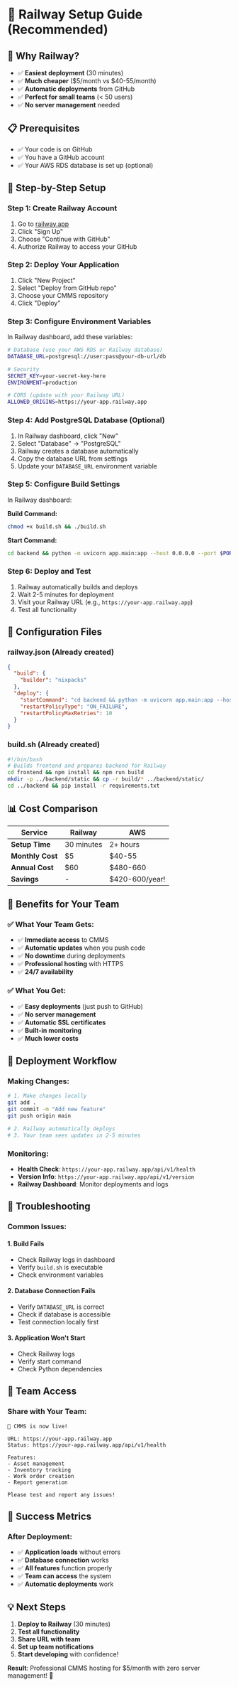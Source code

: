 # 🚀 Railway Setup Guide (Recommended)

## 🎯 **Why Railway?**
- ✅ **Easiest deployment** (30 minutes)
- ✅ **Much cheaper** ($5/month vs $40-55/month)
- ✅ **Automatic deployments** from GitHub
- ✅ **Perfect for small teams** (< 50 users)
- ✅ **No server management** needed

## 📋 **Prerequisites**
- ✅ Your code is on GitHub
- ✅ You have a GitHub account
- ✅ Your AWS RDS database is set up (optional)

## 🚀 **Step-by-Step Setup**

### **Step 1: Create Railway Account**
1. Go to [railway.app](https://railway.app)
2. Click "Sign Up"
3. Choose "Continue with GitHub"
4. Authorize Railway to access your GitHub

### **Step 2: Deploy Your Application**
1. Click "New Project"
2. Select "Deploy from GitHub repo"
3. Choose your CMMS repository
4. Click "Deploy"

### **Step 3: Configure Environment Variables**
In Railway dashboard, add these variables:

```bash
# Database (use your AWS RDS or Railway database)
DATABASE_URL=postgresql://user:pass@your-db-url/db

# Security
SECRET_KEY=your-secret-key-here
ENVIRONMENT=production

# CORS (update with your Railway URL)
ALLOWED_ORIGINS=https://your-app.railway.app
```

### **Step 4: Add PostgreSQL Database (Optional)**
1. In Railway dashboard, click "New"
2. Select "Database" → "PostgreSQL"
3. Railway creates a database automatically
4. Copy the database URL from settings
5. Update your `DATABASE_URL` environment variable

### **Step 5: Configure Build Settings**
In Railway dashboard:

**Build Command:**
```bash
chmod +x build.sh && ./build.sh
```

**Start Command:**
```bash
cd backend && python -m uvicorn app.main:app --host 0.0.0.0 --port $PORT
```

### **Step 6: Deploy and Test**
1. Railway automatically builds and deploys
2. Wait 2-5 minutes for deployment
3. Visit your Railway URL (e.g., `https://your-app.railway.app`)
4. Test all functionality

## 🔧 **Configuration Files**

### **railway.json** (Already created)
```json
{
  "build": {
    "builder": "nixpacks"
  },
  "deploy": {
    "startCommand": "cd backend && python -m uvicorn app.main:app --host 0.0.0.0 --port $PORT",
    "restartPolicyType": "ON_FAILURE",
    "restartPolicyMaxRetries": 10
  }
}
```

### **build.sh** (Already created)
```bash
#!/bin/bash
# Builds frontend and prepares backend for Railway
cd frontend && npm install && npm run build
mkdir -p ../backend/static && cp -r build/* ../backend/static/
cd ../backend && pip install -r requirements.txt
```

## 📊 **Cost Comparison**

| Service | Railway | AWS |
|---------|---------|-----|
| **Setup Time** | 30 minutes | 2+ hours |
| **Monthly Cost** | $5 | $40-55 |
| **Annual Cost** | $60 | $480-660 |
| **Savings** | - | $420-600/year! |

## 🎯 **Benefits for Your Team**

### **✅ What Your Team Gets:**
- ✅ **Immediate access** to CMMS
- ✅ **Automatic updates** when you push code
- ✅ **No downtime** during deployments
- ✅ **Professional hosting** with HTTPS
- ✅ **24/7 availability**

### **✅ What You Get:**
- ✅ **Easy deployments** (just push to GitHub)
- ✅ **No server management**
- ✅ **Automatic SSL certificates**
- ✅ **Built-in monitoring**
- ✅ **Much lower costs**

## 🔄 **Deployment Workflow**

### **Making Changes:**
```bash
# 1. Make changes locally
git add .
git commit -m "Add new feature"
git push origin main

# 2. Railway automatically deploys
# 3. Your team sees updates in 2-5 minutes
```

### **Monitoring:**
- **Health Check**: `https://your-app.railway.app/api/v1/health`
- **Version Info**: `https://your-app.railway.app/api/v1/version`
- **Railway Dashboard**: Monitor deployments and logs

## 🚨 **Troubleshooting**

### **Common Issues:**

#### **1. Build Fails**
- Check Railway logs in dashboard
- Verify `build.sh` is executable
- Check environment variables

#### **2. Database Connection Fails**
- Verify `DATABASE_URL` is correct
- Check if database is accessible
- Test connection locally first

#### **3. Application Won't Start**
- Check Railway logs
- Verify start command
- Check Python dependencies

## 📱 **Team Access**

### **Share with Your Team:**
```
🚀 CMMS is now live!

URL: https://your-app.railway.app
Status: https://your-app.railway.app/api/v1/health

Features:
- Asset management
- Inventory tracking
- Work order creation
- Report generation

Please test and report any issues!
```

## 🎉 **Success Metrics**

### **After Deployment:**
- ✅ **Application loads** without errors
- ✅ **Database connection** works
- ✅ **All features** function properly
- ✅ **Team can access** the system
- ✅ **Automatic deployments** work

## 💡 **Next Steps**

1. **Deploy to Railway** (30 minutes)
2. **Test all functionality**
3. **Share URL with team**
4. **Set up team notifications**
5. **Start developing** with confidence!

**Result**: Professional CMMS hosting for $5/month with zero server management! 🚀 
